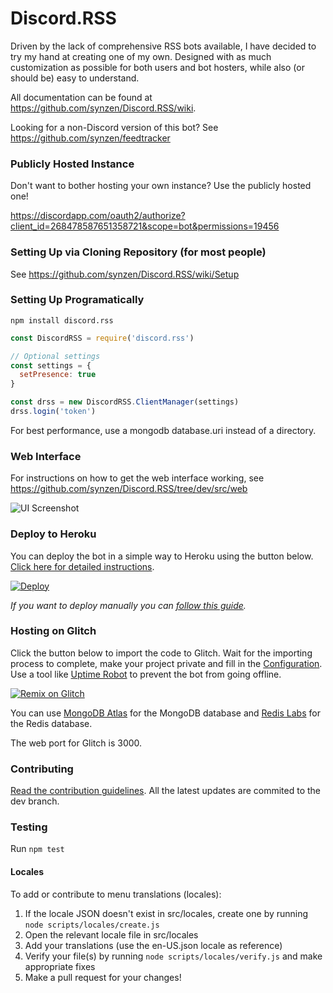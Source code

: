 # Discord.RSS
Driven by the lack of comprehensive RSS bots available, I have decided to try my hand at creating one of my own. Designed with as much customization as possible for both users and bot hosters, while also (or should be) easy to understand.

All documentation can be found at https://github.com/synzen/Discord.RSS/wiki.

Looking for a non-Discord version of this bot? See https://github.com/synzen/feedtracker

### Publicly Hosted Instance

Don't want to bother hosting your own instance? Use the publicly hosted one!

https://discordapp.com/oauth2/authorize?client_id=268478587651358721&scope=bot&permissions=19456

### Setting Up via Cloning Repository (for most people)

See https://github.com/synzen/Discord.RSS/wiki/Setup

### Setting Up Programatically


```
npm install discord.rss
```

```js
const DiscordRSS = require('discord.rss')

// Optional settings
const settings = {
  setPresence: true
}

const drss = new DiscordRSS.ClientManager(settings)
drss.login('token')
```
For best performance, use a mongodb database.uri instead of a directory.


### Web Interface

For instructions on how to get the web interface working, see https://github.com/synzen/Discord.RSS/tree/dev/src/web

![UI Screenshot](https://i.imgur.com/CD8mbRh.png)

### Deploy to Heroku

You can deploy the bot in a simple way to Heroku using the button below. [Click here for detailed instructions](https://github.com/synzen/Discord.RSS/issues/45).

[![Deploy](https://www.herokucdn.com/deploy/button.svg)](https://heroku.com/deploy)

*If you want to deploy manually you can [follow this guide](https://github.com/synzen/Discord.RSS/issues/95).*

### Hosting on Glitch

Click the button below to import the code to Glitch. Wait for the importing process to complete, make your project private and fill in the [Configuration](https://github.com/synzen/Discord.RSS/wiki/Configuration). Use a tool like [Uptime Robot](https://uptimerobot.com/) to prevent the bot from going offline.

[![Remix on Glitch](https://cdn.glitch.com/2703baf2-b643-4da7-ab91-7ee2a2d00b5b%2Fremix-button.svg)](https://glitch.com/edit/#!/import/github/synzen/Discord.RSS)

You can use [MongoDB Atlas](https://www.mongodb.com/cloud/atlas) for the MongoDB database and [Redis Labs](https://redislabs.com/) for the Redis database.

The web port for Glitch is 3000.

### Contributing

[Read the contribution guidelines](https://github.com/synzen/Discord.RSS/blob/master/CONTRIBUTING.md). All the latest updates are commited to the dev branch. 

### Testing

Run `npm test`

#### Locales

To add or contribute to menu translations (locales):

1. If the locale JSON doesn't exist in src/locales, create one by running `node scripts/locales/create.js`
2. Open the relevant locale file in src/locales
3. Add your translations (use the en-US.json locale as reference)
4. Verify your file(s) by running `node scripts/locales/verify.js` and make appropriate fixes
4. Make a pull request for your changes!
